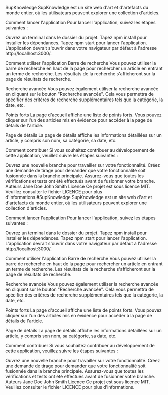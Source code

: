 SupKnowledge
SupKnowledge est un site web d'art et d'artefacts du monde entier, où les utilisateurs peuvent explorer une collection d'articles.

Comment lancer l'application
Pour lancer l'application, suivez les étapes suivantes :

Ouvrez un terminal dans le dossier du projet.
Tapez npm install pour installer les dépendances.
Tapez npm start pour lancer l'application.
L'application devrait s'ouvrir dans votre navigateur par défaut à l'adresse http://localhost:3000/.

Comment utiliser l'application
Barre de recherche
Vous pouvez utiliser la barre de recherche en haut de la page pour rechercher un article en entrant un terme de recherche. Les résultats de la recherche s'afficheront sur la page de résultats de recherche.

Recherche avancée
Vous pouvez également utiliser la recherche avancée en cliquant sur le bouton "Recherche avancée". Cela vous permettra de spécifier des critères de recherche supplémentaires tels que la catégorie, la date, etc.

Points forts
La page d'accueil affiche une liste de points forts. Vous pouvez cliquer sur l'un des articles mis en évidence pour accéder à la page de détails de l'article.

Page de détails
La page de détails affiche les informations détaillées sur un article, y compris son nom, sa catégorie, sa date, etc.

Comment contribuer
Si vous souhaitez contribuer au développement de cette application, veuillez suivre les étapes suivantes :

Ouvrez une nouvelle branche pour travailler sur votre fonctionnalité.
Créez une demande de tirage pour demander que votre fonctionnalité soit fusionnée dans la branche principale.
Assurez-vous que toutes les vérifications et tests ont été effectués avant de fusionner votre branche.
Auteurs
Jane Doe
John Smith
Licence
Ce projet est sous licence MIT. Veuillez consulter le fichier LICENCE pour plus d'informations.#SupKnowledge
SupKnowledge est un site web d'art et d'artefacts du monde entier, où les utilisateurs peuvent explorer une collection d'articles.

Comment lancer l'application
Pour lancer l'application, suivez les étapes suivantes :

Ouvrez un terminal dans le dossier du projet.
Tapez npm install pour installer les dépendances.
Tapez npm start pour lancer l'application.
L'application devrait s'ouvrir dans votre navigateur par défaut à l'adresse http://localhost:3000/.

Comment utiliser l'application
Barre de recherche
Vous pouvez utiliser la barre de recherche en haut de la page pour rechercher un article en entrant un terme de recherche. Les résultats de la recherche s'afficheront sur la page de résultats de recherche.

Recherche avancée
Vous pouvez également utiliser la recherche avancée en cliquant sur le bouton "Recherche avancée". Cela vous permettra de spécifier des critères de recherche supplémentaires tels que la catégorie, la date, etc.

Points forts
La page d'accueil affiche une liste de points forts. Vous pouvez cliquer sur l'un des articles mis en évidence pour accéder à la page de détails de l'article.

Page de détails
La page de détails affiche les informations détaillées sur un article, y compris son nom, sa catégorie, sa date, etc.

Comment contribuer
Si vous souhaitez contribuer au développement de cette application, veuillez suivre les étapes suivantes :

Ouvrez une nouvelle branche pour travailler sur votre fonctionnalité.
Créez une demande de tirage pour demander que votre fonctionnalité soit fusionnée dans la branche principale.
Assurez-vous que toutes les vérifications et tests ont été effectués avant de fusionner votre branche.
Auteurs
    Jane Doe
    John Smith
    Licence
Ce projet est sous licence MIT. Veuillez consulter le fichier LICENCE pour plus d'informations.